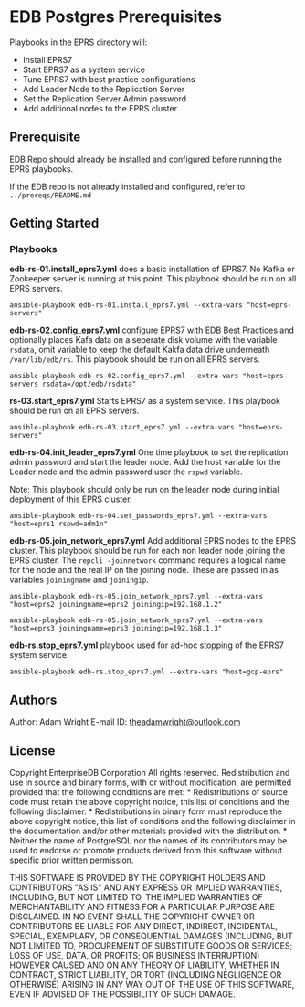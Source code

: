 # EDB Postgres Prerequisites

Playbooks in the EPRS directory will: 

* Install EPRS7  
* Start EPRS7 as a system service 
* Tune EPRS7 with best practice configurations
* Add Leader Node to the Replication Server 
* Set the Replication Server Admin password 
* Add additional nodes to the EPRS cluster
 
## Prerequisite

EDB Repo should already be installed and configured before running the EPRS playbooks. 

If the EDB repo is not already installed and configured, refer to `../prereqs/README.md`

## Getting Started

### Playbooks

**edb-rs-01.install_eprs7.yml** does a basic installation of EPRS7. No Kafka or Zookeeper server is running at this point. This playbook should be run on all EPRS servers. 

```
ansible-playbook edb-rs-01.install_eprs7.yml --extra-vars "host=eprs-servers"
```

**edb-rs-02.config_eprs7.yml** configure EPRS7 with EDB Best Practices and optionally places Kafa data on a seperate disk volume with the variable `rsdata`, omit variable to keep the default Kakfa data drive underneath `/var/lib/edb/rs`. This playbook should be run on all EPRS servers.  

```
ansible-playbook edb-rs-02.config_eprs7.yml --extra-vars "host=eprs-servers rsdata=/opt/edb/rsdata"
```

**rs-03.start_eprs7.yml** Starts EPRS7 as a system service. This playbook should be run on all EPRS servers.
```
ansible-playbook edb-rs-03.start_eprs7.yml --extra-vars "host=eprs-servers"
```

**edb-rs-04.init_leader_eprs7.yml** One time playbook to set the replication admin password and start the leader node. Add the host variable for the Leader node and the admin password user the `rspwd` variable. 

Note: This playbook should only be run on the leader node during initial deployment of this EPRS cluster.
```
ansible-playbook edb-rs-04.set_passwords_eprs7.yml --extra-vars "host=eprs1 rspwd=adm1n"
```

**edb-rs-05.join_network_eprs7.yml** Add additional EPRS nodes to the EPRS cluster. This playbook should be run for each non leader node joining the EPRS cluster. The `repcli -joinnetwork` command requires a logical name for the node and the real IP on the joining node. These are passed in as variables `joiningname` and `joiningip`. 

```
ansible-playbook edb-rs-05.join_network_eprs7.yml --extra-vars "host=eprs2 joiningname=eprs2 joiningip=192.168.1.2"

ansible-playbook edb-rs-05.join_network_eprs7.yml --extra-vars "host=eprs3 joiningname=eprs3 joiningip=192.168.1.3"
```

**edb-rs.stop_eprs7.yml** playbook used for ad-hoc stopping of the EPRS7 system service. 
```
ansible-playbook edb-rs.stop_eprs7.yml --extra-vars "host=gcp-eprs"
```

## Authors

  Author: Adam Wright 
  E-mail ID: theadamwright@outlook.com

## License

 Copyright EnterpriseDB Corporation
 All rights reserved.
 Redistribution and use in source and binary forms, with or without
 modification, are permitted provided that the following conditions are
 met:
    * Redistributions of source code must retain the above copyright
      notice, this list of conditions and the following disclaimer.
    * Redistributions in binary form must reproduce the above copyright
      notice, this list of conditions and the following disclaimer in
      the documentation and/or other materials provided with the
      distribution.
    * Neither the name of PostgreSQL nor the names of its contributors
      may be used to endorse or promote products derived from this
      software without specific prior written permission.
 
 THIS SOFTWARE IS PROVIDED BY THE COPYRIGHT HOLDERS AND CONTRIBUTORS
"AS IS" AND ANY EXPRESS OR IMPLIED WARRANTIES, INCLUDING, BUT NOT
 LIMITED TO, THE IMPLIED WARRANTIES OF MERCHANTABILITY AND FITNESS
 FOR A PARTICULAR PURPOSE ARE DISCLAIMED. IN NO EVENT SHALL THE
 COPYRIGHT OWNER OR CONTRIBUTORS BE LIABLE FOR ANY DIRECT, INDIRECT,
 INCIDENTAL, SPECIAL, EXEMPLARY, OR CONSEQUENTIAL DAMAGES (INCLUDING,
 BUT NOT LIMITED TO, PROCUREMENT OF SUBSTITUTE GOODS OR SERVICES;
 LOSS OF USE, DATA, OR PROFITS; OR BUSINESS INTERRUPTION) HOWEVER
 CAUSED AND ON ANY THEORY OF LIABILITY, WHETHER IN CONTRACT, STRICT
 LIABILITY, OR TORT (INCLUDING NEGLIGENCE OR OTHERWISE) ARISING IN
 ANY WAY OUT OF THE USE OF THIS SOFTWARE, EVEN IF ADVISED OF THE
 POSSIBILITY OF SUCH DAMAGE.